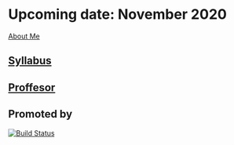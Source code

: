 # Upcoming date:  November 2020

<a href="Syllabus.html" title="Sillabus ">About Me</a>
## [Syllabus][1]
## [Proffesor][2]


[1]: Syllabus.html
[2]: https://www.researchgate.net/profile/Ezequiel_Murina


## Promoted by 
[![Build Status](https://www.aquantum.es/wp-content/uploads/2019/11/logo_aquantum.png)](https://www.aquantum.es/) 
